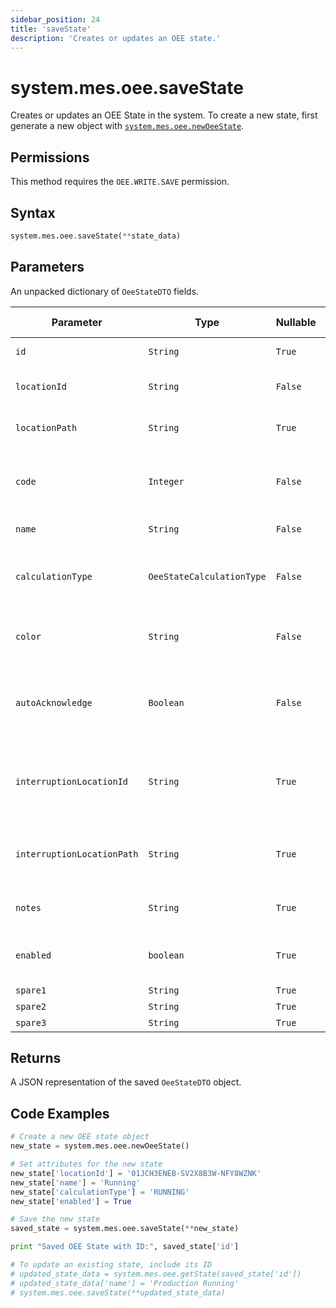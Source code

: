 ```yaml
---
sidebar_position: 24
title: 'saveState'
description: 'Creates or updates an OEE state.'
---
```


# system.mes.oee.saveState

Creates or updates an OEE State in the system. To create a new state, first generate a new object with [`system.mes.oee.newOeeState`](./new-oee-state).

## Permissions

This method requires the `OEE.WRITE.SAVE` permission.

## Syntax

```python
system.mes.oee.saveState(**state_data)
```

## Parameters

An unpacked dictionary of `OeeStateDTO` fields.

| Parameter                  | Type                      | Nullable | Description                                                              | Default Value |
| -------------------------- | ------------------------- | -------- | ------------------------------------------------------------------------ | ------------- |
| `id`                       | `String`                  | `True`   | The id of the OEE State                                                  | `null`        |
| `locationId`               | `String`                  | `False`  | Identifier of the associated location                                    | `null`        |
| `locationPath`             | `String`                  | `True`   | Path of the associated location                                          | `null`        |
| `code`                     | `Integer`                 | `False`  | Integer state number, which must be unique for a given location          | `null`        |
| `name`                     | `String`                  | `False`  | Name of the state                                                        | `null`        |
| `calculationType`          | `OeeStateCalculationType` | `False`  | Specifies how this state contributes to OEE calculations                 | `DOWNTIME`    |
| `color`                    | `String`                  | `False`  | Hex color code representing the state visually                           | `"#000000"`   |
| `autoAcknowledge`          | `Boolean`                 | `False`  | Whether to automatically acknowledge the state record when it is created | `false`       |
| `interruptionLocationId`   | `String`                  | `True`   | Immediate interruption location that caused a blocked/starved state      | `null`        |
| `interruptionLocationPath` | `String`                  | `True`   | Path to the location that caused a blocked/starved state                 | `null`        |
| `notes`                    | `String`                  | `True`   | Notes associated with the OEE State                                      | `null`        |
| `enabled`                  | `boolean`                 | `True`   | Indicates whether the OEE State is enabled                               | `true`        |
| `spare1`                   | `String`                  | `True`   | Extra field 1                                                            | `null`        |
| `spare2`                   | `String`                  | `True`   | Extra field 2                                                            | `null`        |
| `spare3`                   | `String`                  | `True`   | Extra field 3                                                            | `null`        |

## Returns

A JSON representation of the saved `OeeStateDTO` object.

## Code Examples

```python
# Create a new OEE state object
new_state = system.mes.oee.newOeeState()

# Set attributes for the new state
new_state['locationId'] = '01JCH3ENEB-SV2X8B3W-NFY8WZNK'
new_state['name'] = 'Running'
new_state['calculationType'] = 'RUNNING'
new_state['enabled'] = True

# Save the new state
saved_state = system.mes.oee.saveState(**new_state)

print "Saved OEE State with ID:", saved_state['id']

# To update an existing state, include its ID
# updated_state_data = system.mes.oee.getState(saved_state['id'])
# updated_state_data['name'] = 'Production Running'
# system.mes.oee.saveState(**updated_state_data)
```

